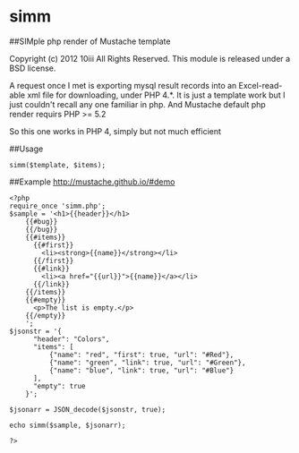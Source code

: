 simm
====

##SIMple php render of Mustache template

Copyright (c) 2012 10iii All Rights Reserved. This module is released under a BSD license.

A request once I met is exporting mysql result records into an Excel-read-able xml file for downloading, under PHP 4.*.
It is just a template work but I just couldn't recall any one familiar in php. And Mustache default php render requirs PHP >= 5.2

So this one works in PHP 4, simply but not much efficient

##Usage

	simm($template, $items);
	
##Example
<http://mustache.github.io/#demo>
	
	<?php
	require_once 'simm.php';
	$sample = '<h1>{{header}}</h1>
		{{#bug}}
		{{/bug}}
		{{#items}}
		  {{#first}}
			<li><strong>{{name}}</strong></li>
		  {{/first}}
		  {{#link}}
			<li><a href="{{url}}">{{name}}</a></li>
		  {{/link}}
		{{/items}}
		{{#empty}}
		  <p>The list is empty.</p>
		{{/empty}}
		';
	$jsonstr = '{
		  "header": "Colors",
		  "items": [
			  {"name": "red", "first": true, "url": "#Red"},
			  {"name": "green", "link": true, "url": "#Green"},
			  {"name": "blue", "link": true, "url": "#Blue"}
		  ],
		  "empty": true
		}';

	$jsonarr = JSON_decode($jsonstr, true);
	
	echo simm($sample, $jsonarr);
	
	?>
